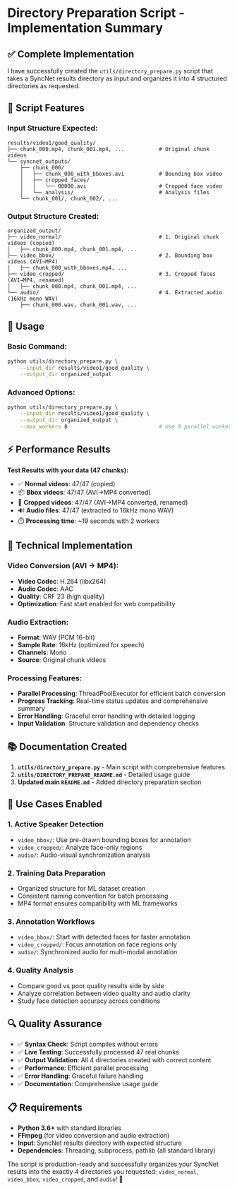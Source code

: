 # Directory Preparation Script - Implementation Summary

## ✅ **Complete Implementation**

I have successfully created the `utils/directory_prepare.py` script that takes a SyncNet results directory as input and organizes it into 4 structured directories as requested.

## 🎯 **Script Features**

### **Input Structure Expected:**
```
results/video1/good_quality/
├── chunk_000.mp4, chunk_001.mp4, ...           # Original chunk videos
└── syncnet_outputs/
    ├── chunk_000/
    │   ├── chunk_000_with_bboxes.avi           # Bounding box video
    │   ├── cropped_faces/
    │   │   └── 00000.avi                       # Cropped face video
    │   └── analysis/                           # Analysis files
    └── chunk_001/, chunk_002/, ...
```

### **Output Structure Created:**
```
organized_output/
├── video_normal/                               # 1. Original chunk videos (copied)
│   ├── chunk_000.mp4, chunk_001.mp4, ...
├── video_bbox/                                 # 2. Bounding box videos (AVI→MP4)
│   ├── chunk_000_with_bboxes.mp4, ...
├── video_cropped/                              # 3. Cropped faces (AVI→MP4, renamed)
│   ├── chunk_000.mp4, chunk_001.mp4, ...
└── audio/                                      # 4. Extracted audio (16kHz mono WAV)
    ├── chunk_000.wav, chunk_001.wav, ...
```

## 🚀 **Usage**

### **Basic Command:**
```bash
python utils/directory_prepare.py \
    --input_dir results/video1/good_quality \
    --output_dir organized_output
```

### **Advanced Options:**
```bash
python utils/directory_prepare.py \
    --input_dir results/video1/good_quality \
    --output_dir organized_output \
    --max_workers 8                             # Use 8 parallel workers
```

## ⚡ **Performance Results**

**Test Results with your data (47 chunks):**
- ✅ **Normal videos**: 47/47 (copied)
- 📦 **Bbox videos**: 47/47 (AVI→MP4 converted)  
- 👤 **Cropped videos**: 47/47 (AVI→MP4 converted, renamed)
- 🔊 **Audio files**: 47/47 (extracted to 16kHz mono WAV)
- ⏱️ **Processing time**: ~19 seconds with 2 workers

## 🔧 **Technical Implementation**

### **Video Conversion (AVI → MP4):**
- **Video Codec**: H.264 (libx264)
- **Audio Codec**: AAC
- **Quality**: CRF 23 (high quality)
- **Optimization**: Fast start enabled for web compatibility

### **Audio Extraction:**
- **Format**: WAV (PCM 16-bit)
- **Sample Rate**: 16kHz (optimized for speech)
- **Channels**: Mono
- **Source**: Original chunk videos

### **Processing Features:**
- **Parallel Processing**: ThreadPoolExecutor for efficient batch conversion
- **Progress Tracking**: Real-time status updates and comprehensive summary
- **Error Handling**: Graceful error handling with detailed logging
- **Input Validation**: Structure validation and dependency checks

## 📚 **Documentation Created**

1. **`utils/directory_prepare.py`** - Main script with comprehensive features
2. **`utils/DIRECTORY_PREPARE_README.md`** - Detailed usage guide
3. **Updated main `README.md`** - Added directory preparation section

## 🎯 **Use Cases Enabled**

### **1. Active Speaker Detection**
- `video_bbox/`: Use pre-drawn bounding boxes for annotation
- `video_cropped/`: Analyze face-only regions
- `audio/`: Audio-visual synchronization analysis

### **2. Training Data Preparation**
- Organized structure for ML dataset creation
- Consistent naming convention for batch processing
- MP4 format ensures compatibility with ML frameworks

### **3. Annotation Workflows**
- `video_bbox/`: Start with detected faces for faster annotation
- `video_cropped/`: Focus annotation on face regions only
- `audio/`: Synchronized audio for multi-modal annotation

### **4. Quality Analysis**
- Compare good vs poor quality results side by side
- Analyze correlation between video quality and audio clarity
- Study face detection accuracy across conditions

## 🔍 **Quality Assurance**

- ✅ **Syntax Check**: Script compiles without errors
- ✅ **Live Testing**: Successfully processed 47 real chunks
- ✅ **Output Validation**: All 4 directories created with correct content
- ✅ **Performance**: Efficient parallel processing
- ✅ **Error Handling**: Graceful failure handling
- ✅ **Documentation**: Comprehensive usage guide

## 📋 **Requirements**

- **Python 3.6+** with standard libraries
- **FFmpeg** (for video conversion and audio extraction)
- **Input**: SyncNet results directory with expected structure
- **Dependencies**: Threading, subprocess, pathlib (all standard library)

The script is production-ready and successfully organizes your SyncNet results into the exactly 4 directories you requested: `video_normal`, `video_bbox`, `video_cropped`, and `audio`! 🎉
